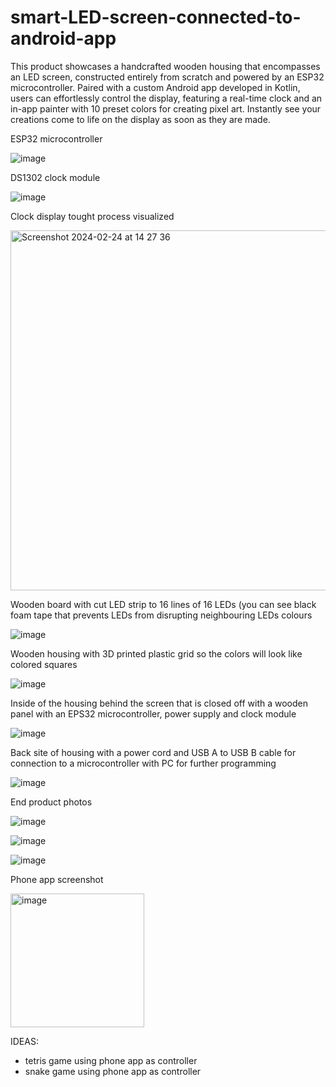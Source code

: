 # smart-LED-screen-connected-to-android-app
This product showcases a handcrafted wooden housing that encompasses an LED screen, constructed entirely from scratch and powered by an ESP32 microcontroller. Paired with a custom Android app developed in Kotlin, users can effortlessly control the display, featuring a real-time clock and an in-app painter with 10 preset colors for creating pixel art. Instantly see your creations come to life on the display as soon as they are made.

ESP32 microcontroller

![image](https://github.com/UBevk/smart-LED-screen-connected-to-android-app/assets/125929632/03b93649-6517-46c6-81d9-1500d23a64d7)

DS1302 clock module

![image](https://github.com/UBevk/smart-LED-screen-connected-to-android-app/assets/125929632/4b46b3fe-5318-43c2-8dcf-1b8e2d085d2b)

Clock display tought process visualized

<img width="576" alt="Screenshot 2024-02-24 at 14 27 36" src="https://github.com/UBevk/smart-LED-screen-connected-to-android-app/assets/125929632/0d3c61d5-d757-4c09-97b4-d47e1cb145c8">

Wooden board with cut LED strip to 16 lines of 16 LEDs (you can see black foam tape that prevents LEDs from disrupting neighbouring LEDs colours

![image](https://github.com/UBevk/smart-LED-screen-connected-to-android-app/assets/125929632/11a53d96-925a-42f0-9085-cedf8c4f4732)

Wooden housing with 3D printed plastic grid so the colors will look like colored squares

![image](https://github.com/UBevk/smart-LED-screen-connected-to-android-app/assets/125929632/eea439bc-add9-4a37-ab53-eab709a80eea)

Inside of the housing behind the screen that is closed off with a wooden panel with an EPS32 microcontroller, power supply and clock module

![image](https://github.com/UBevk/smart-LED-screen-connected-to-android-app/assets/125929632/21d57532-a337-400f-ad4f-89622153b917)

Back site of housing with a power cord and USB A to USB B cable for connection to a microcontroller with PC for further programming

![image](https://github.com/UBevk/smart-LED-screen-connected-to-android-app/assets/125929632/7391fb72-668b-433b-9b10-75827efd1dc1)

End product photos

![image](https://github.com/UBevk/smart-LED-screen-connected-to-android-app/assets/125929632/4b02746b-8b0b-485d-bd2d-f124a2a706e6)

![image](https://github.com/UBevk/smart-LED-screen-connected-to-android-app/assets/125929632/5292eb26-05a3-4f9e-af3e-6bc63f315e81)

![image](https://github.com/UBevk/smart-LED-screen-connected-to-android-app/assets/125929632/abfbdade-0456-4884-9fdb-84b2a745fd27)

Phone app screenshot

<img width="214" alt="image" src="https://github.com/UBevk/smart-LED-screen-connected-to-android-app/assets/125929632/7bb5a1f7-7f39-46a6-b5e1-7d30440ac4f3">


IDEAS:
- tetris game using phone app as controller
- snake game using phone app as controller
